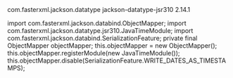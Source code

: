 <dependency>
  <groupId>com.fasterxml.jackson.datatype</groupId>
  <artifactId>jackson-datatype-jsr310</artifactId>
  <version>2.14.1</version> <!-- Match your jackson-databind version -->
</dependency>

import com.fasterxml.jackson.databind.ObjectMapper;
import com.fasterxml.jackson.datatype.jsr310.JavaTimeModule;
import com.fasterxml.jackson.databind.SerializationFeature;
private final ObjectMapper objectMapper;
this.objectMapper = new ObjectMapper();
        this.objectMapper.registerModule(new JavaTimeModule());
        this.objectMapper.disable(SerializationFeature.WRITE_DATES_AS_TIMESTAMPS);

